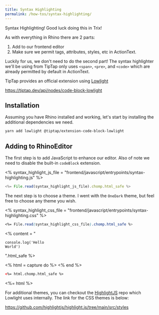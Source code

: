 ```yaml
---
title: Syntax Highlighting
permalink: /how-tos/syntax-highlighting/
---
```


Syntax Highlighting! Good luck doing this in Trix!

As with everything in Rhino there are 2 parts:

1. Add to our frontend editor
1. Make sure we permit tags, attributes, styles, etc in ActionText.

Luckily for us, we don't need to do the second part! The syntax highlighter we'll be using from TipTap only uses `<span>`, `<pre>`, and `<code>` which are already permitted by default in ActionText.

TipTap provides an official extension using [Lowlight](https://github.com/wooorm/lowlight)

<https://tiptap.dev/api/nodes/code-block-lowlight>

## Installation

Assuming you have Rhino installed and working, let's start by installing the additional dependencies we need.

```bash
yarn add lowlight @tiptap/extension-code-block-lowlight
```

## Adding to RhinoEditor


The first step is to add JavaScript to enhance our editor. Also of note we need to disable
the built-in `codeBlock` extension.

<% syntax_highlight_js_file = "frontend/javascript/entrypoints/syntax-highlighting.js" %>

```js
<%= File.read(syntax_highlight_js_file).chomp.html_safe %>
```

The next step is to choose a theme. I went with the `OneDark` theme, but feel free to choose any theme you wish.

<% syntax_highlight_css_file = "frontend/javascript/entrypoints/syntax-highlighting.css" %>

```css
<%= File.read(syntax_highlight_css_file).chomp.html_safe %>
```

<% content = "<pre><code class='highlight-js'>console.log('Hello World')</code></pre>".html_safe %>

<script type="module">
// Sometimes inputs get cached. We need to fix that.
document.querySelector("#syntax-highlight-input").setAttribute("value", "<%= content %>")
</script>

<style type="text/css" data-turbo-track="reload">
<%= File.read(syntax_highlight_css_file).chomp.html_safe %>
</style>

<% html = capture do %>
<input type="hidden" id="syntax-highlight-input" value="<%= content %>">
<rhino-editor id="syntax-highlight-editor" input="syntax-highlight-input"></rhino-editor>
<% end %>

```html
<%= html.chomp.html_safe %>
```

<%= html %>

For additional themes, you can checkout the [HighlightJS](https://github.com/highlightjs/highlight.js) repo which Lowlight uses internally. The link for the CSS themes is below:

<https://github.com/highlightjs/highlight.js/tree/main/src/styles>
